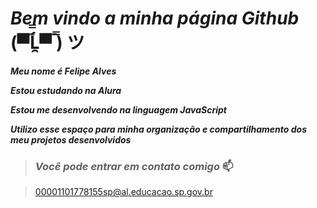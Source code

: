 # ***Bem vindo a minha página Github***  (▀̿̿Ĺ̯̿▀̿ ̿) ツ

***Meu nome é Felipe Alves***

***Estou estudando na Alura***

***Estou me desenvolvendo na linguagem JavaScript***

***Utilizo esse espaço para minha organização e compartilhamento dos meu projetos desenvolvidos***

>### ***Você pode entrar em contato comigo*** 📫

>00001101778155sp@al.educacao.sp.gov.br

